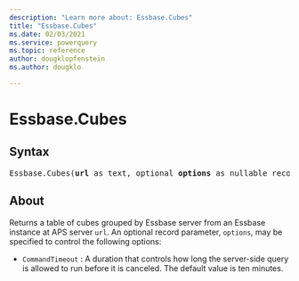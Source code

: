 ```yaml
---
description: "Learn more about: Essbase.Cubes"
title: "Essbase.Cubes"
ms.date: 02/03/2021
ms.service: powerquery
ms.topic: reference
author: dougklopfenstein
ms.author: dougklo

---
```

# Essbase.Cubes

## Syntax

<pre>
Essbase.Cubes(<b>url</b> as text, optional <b>options</b> as nullable record) as table
</pre>

## About  

Returns a table of cubes grouped by Essbase server from an Essbase instance at APS server `url`. An optional record parameter, `options`, may be specified to control the following options: 
- `CommandTimeout` : A duration that controls how long the server-side query is allowed to run before it is canceled. The default value is ten minutes. 


